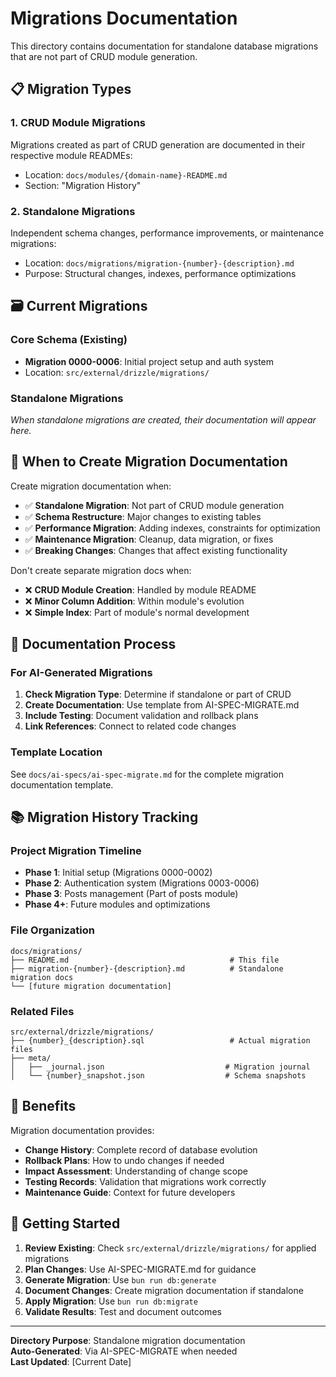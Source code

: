 # Migrations Documentation

This directory contains documentation for standalone database migrations that are not part of CRUD module generation.

## 📋 Migration Types

### 1. **CRUD Module Migrations**

Migrations created as part of CRUD generation are documented in their respective module READMEs:

- Location: `docs/modules/{domain-name}-README.md`
- Section: "Migration History"

### 2. **Standalone Migrations**

Independent schema changes, performance improvements, or maintenance migrations:

- Location: `docs/migrations/migration-{number}-{description}.md`
- Purpose: Structural changes, indexes, performance optimizations

## 🗃️ Current Migrations

### Core Schema (Existing)

- **Migration 0000-0006**: Initial project setup and auth system
- Location: `src/external/drizzle/migrations/`

### Standalone Migrations

_When standalone migrations are created, their documentation will appear here._

## 📝 When to Create Migration Documentation

Create migration documentation when:

- ✅ **Standalone Migration**: Not part of CRUD module generation
- ✅ **Schema Restructure**: Major changes to existing tables
- ✅ **Performance Migration**: Adding indexes, constraints for optimization
- ✅ **Maintenance Migration**: Cleanup, data migration, or fixes
- ✅ **Breaking Changes**: Changes that affect existing functionality

Don't create separate migration docs when:

- ❌ **CRUD Module Creation**: Handled by module README
- ❌ **Minor Column Addition**: Within module's evolution
- ❌ **Simple Index**: Part of module's normal development

## 🔄 Documentation Process

### For AI-Generated Migrations

1. **Check Migration Type**: Determine if standalone or part of CRUD
2. **Create Documentation**: Use template from AI-SPEC-MIGRATE.md
3. **Include Testing**: Document validation and rollback plans
4. **Link References**: Connect to related code changes

### Template Location

See `docs/ai-specs/ai-spec-migrate.md` for the complete migration documentation template.

## 📚 Migration History Tracking

### Project Migration Timeline

- **Phase 1**: Initial setup (Migrations 0000-0002)
- **Phase 2**: Authentication system (Migrations 0003-0006)
- **Phase 3**: Posts management (Part of posts module)
- **Phase 4+**: Future modules and optimizations

### File Organization

```text
docs/migrations/
├── README.md                                    # This file
├── migration-{number}-{description}.md          # Standalone migration docs
└── [future migration documentation]
```

### Related Files

```text
src/external/drizzle/migrations/
├── {number}_{description}.sql                   # Actual migration files
├── meta/
│   ├── _journal.json                           # Migration journal
│   └── {number}_snapshot.json                  # Schema snapshots
```

## 🎯 Benefits

Migration documentation provides:

- **Change History**: Complete record of database evolution
- **Rollback Plans**: How to undo changes if needed
- **Impact Assessment**: Understanding of change scope
- **Testing Records**: Validation that migrations work correctly
- **Maintenance Guide**: Context for future developers

## 🚀 Getting Started

1. **Review Existing**: Check `src/external/drizzle/migrations/` for applied migrations
2. **Plan Changes**: Use AI-SPEC-MIGRATE.md for guidance
3. **Generate Migration**: Use `bun run db:generate`
4. **Document Changes**: Create migration documentation if standalone
5. **Apply Migration**: Use `bun run db:migrate`
6. **Validate Results**: Test and document outcomes

---

**Directory Purpose**: Standalone migration documentation  
**Auto-Generated**: Via AI-SPEC-MIGRATE when needed  
**Last Updated**: [Current Date]
